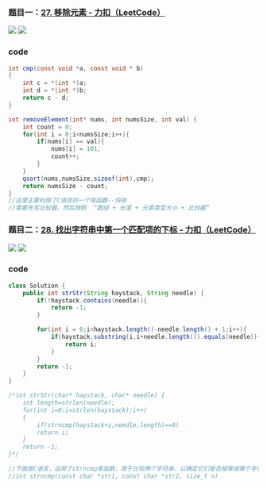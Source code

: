 ### 题目一：[27. 移除元素 - 力扣（LeetCode）](https://leetcode.cn/problems/remove-element/description/)

![](https://younglion.oss-cn-beijing.aliyuncs.com/%E5%B1%8F%E5%B9%95%E6%88%AA%E5%9B%BE%202024-04-10%20200601.png)
![](https://younglion.oss-cn-beijing.aliyuncs.com/%E5%B1%8F%E5%B9%95%E6%88%AA%E5%9B%BE%202024-04-10%20200555.png)

### code

```java
int cmp(const void *a, const void * b)
{
    int c = *(int *)a;
    int d = *(int *)b;
    return c - d;
}

int removeElement(int* nums, int numsSize, int val) {
    int count = 0;
    for(int i = 0;i<numsSize;i++){
        if(nums[i] == val){
            nums[i] = 101;
            count++;
        }
    }
    qsort(nums,numsSize,sizeof(int),cmp);
    return numsSize - count;
}
//这里主要利用了C语言的一个库函数--快排
//需要先写比较器，然后按照  “数组 + 长度 + 元素类型大小 + 比较器”
```

### 题目二：[28. 找出字符串中第一个匹配项的下标 - 力扣（LeetCode）](https://leetcode.cn/problems/find-the-index-of-the-first-occurrence-in-a-string/description/)

![](https://younglion.oss-cn-beijing.aliyuncs.com/%E5%B1%8F%E5%B9%95%E6%88%AA%E5%9B%BE%202024-04-10%20202418.png)
![](https://younglion.oss-cn-beijing.aliyuncs.com/%E5%B1%8F%E5%B9%95%E6%88%AA%E5%9B%BE%202024-04-10%20202414.png)

### code

```java
class Solution {
    public int strStr(String haystack, String needle) {
        if(!haystack.contains(needle)){
            return -1;
        }

        for(int i = 0;i<haystack.length()-needle.length() + 1;i++){
            if(haystack.substring(i,i+needle.length()).equals(needle)){
                return i;
            }
        }
        return -1;
    }
}

/*int strStr(char* haystack, char* needle) {
    int length=strlen(needle);
    for(int i=0;i<strlen(haystack);i++)
    {
        if(strncmp(haystack+i,needle,length)==0)
        return i;
    }
    return -1;
}*/

//下面是C语言，运用了strncmp库函数，用于比较两个字符串，以确定它们是否相等或哪个字符串在字典顺序上更小
//int strncmp(const char *str1, const char *str2, size_t n)

```

